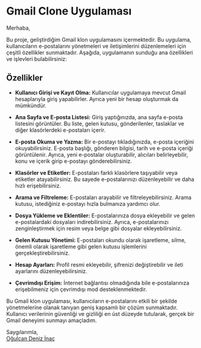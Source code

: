 # Gmail Clone Uygulaması

Merhaba,

Bu proje, geliştirdiğim Gmail klon uygulamasını içermektedir. Bu uygulama, kullanıcıların e-postalarını yönetmeleri ve iletişimlerini düzenlemeleri için çeşitli özellikler sunmaktadır. Aşağıda, uygulamanın sunduğu ana özellikleri ve işlevleri bulabilirsiniz:

## Özellikler

- **Kullanıcı Girişi ve Kayıt Olma:** Kullanıcılar uygulamaya mevcut Gmail hesaplarıyla giriş yapabilirler. Ayrıca yeni bir hesap oluşturmak da mümkündür.

- **Ana Sayfa ve E-posta Listesi:** Giriş yaptığınızda, ana sayfa e-posta listesini görüntüler. Bu liste, gelen kutusu, gönderilenler, taslaklar ve diğer klasörlerdeki e-postaları içerir.

- **E-posta Okuma ve Yazma:** Bir e-postayı tıkladığınızda, e-posta içeriğini okuyabilirsiniz. E-posta başlığı, gönderen bilgisi, tarih ve e-posta içeriği görüntülenir. Ayrıca, yeni e-postalar oluşturabilir, alıcıları belirleyebilir, konu ve içerik girip e-postayı gönderebilirsiniz.

- **Klasörler ve Etiketler:** E-postaları farklı klasörlere taşıyabilir veya etiketler atayabilirsiniz. Bu sayede e-postalarınızı düzenleyebilir ve daha hızlı erişebilirsiniz.

- **Arama ve Filtreleme:** E-postaları arayabilir ve filtreleyebilirsiniz. Arama kutusu, istediğiniz e-postayı hızla bulmanıza yardımcı olur.

- **Dosya Yükleme ve Eklentiler:** E-postalarınıza dosya ekleyebilir ve gelen e-postalardaki dosyaları indirebilirsiniz. Ayrıca, e-postalarınızı zenginleştirmek için resim veya belge gibi dosyalar ekleyebilirsiniz.

- **Gelen Kutusu Yönetimi:** E-postaları okundu olarak işaretleme, silme, önemli olarak işaretleme gibi gelen kutusu işlemlerini gerçekleştirebilirsiniz.

- **Hesap Ayarları:** Profil resmi ekleyebilir, şifrenizi değiştirebilir ve ileti ayarlarını düzenleyebilirsiniz.

- **Çevrimdışı Erişim:** İnternet bağlantısı olmadığında bile e-postalarınıza erişebilmeniz için çevrimdışı mod desteklenmektedir.


Bu Gmail klon uygulaması, kullanıcıların e-postalarını etkili bir şekilde yönetmelerine olanak tanıyan geniş kapsamlı bir çözüm sunmaktadır. Kullanıcı verilerinin güvenliği ve gizliliği en üst düzeyde tutularak, gerçek bir Gmail deneyimi sunmayı amaçladım.

Saygılarımla,  
[Oğulcan Deniz İnaç](https://github.com/ogulcandeniz-inac)
